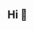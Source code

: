 ## Hi  👋

<!--
**Alonx7u/Alonx7u** is a ✨ _special_ ✨ repository because its `README.md` (this file) appears on your GitHub profile.

Here are some ideas to get you started: -->


